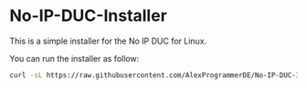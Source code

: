 # No-IP-DUC-Installer
This is a simple installer for the No IP DUC for Linux.

You can run the installer as follow:

```bash
curl -sL https://raw.githubusercontent.com/AlexProgrammerDE/No-IP-DUC-Installer/master/install.sh | bash
```

